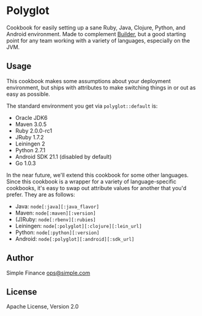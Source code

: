 # Polyglot
Cookbook for easily setting up a sane Ruby, Java, Clojure, Python, and Android
environment. Made to complement [Builder](https://github.com/SimpleFinance/chef-builder), but a good starting point for any
team working with a variety of languages, especially on the JVM.

## Usage
This cookbook makes some assumptions about your deployment environment, but
ships with attributes to make switching things in or out as easy as possible.

The standard environment you get via `polyglot::default` is:
* Oracle JDK6
* Maven 3.0.5
* Ruby 2.0.0-rc1
* JRuby 1.7.2
* Leiningen 2
* Python 2.7.1
* Android SDK 21.1 (disabled by default)
* Go 1.0.3

In the near future, we'll extend this cookbook for some other languages. Since
this cookbook is a wrapper for a variety of language-specific cookbooks, it's
easy to swap out attribute values for another that you'd prefer. They are as
follows:

* Java: `node[:java][:java_flavor]`
* Maven: `node[:maven][:version]`
* (J)Ruby: `node[:rbenv][:rubies]`
* Leiningen: `node[:polyglot][:clojure][:lein_url]`
* Python: `node[:python][:version]`
* Android: `node[:polyglot][:android][:sdk_url]`

## Author
Simple Finance <ops@simple.com>

## License
Apache License, Version 2.0

